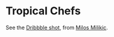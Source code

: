 Tropical Chefs
========================================

See the [Dribbble shot](https://dribbble.com/shots/1521290-Tropical-Chefs-homepage), from [Milos Milikic](https://dribbble.com/milosmilikic).